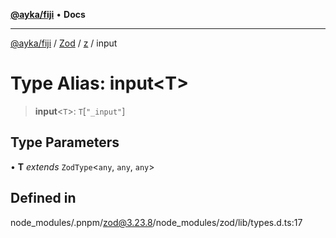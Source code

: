 [**@ayka/fiji**](../../../../../README.md) • **Docs**

***

[@ayka/fiji](../../../../../globals.md) / [Zod](../../../README.md) / [z](../README.md) / input

# Type Alias: input\<T\>

> **input**\<`T`\>: `T`\[`"_input"`\]

## Type Parameters

• **T** *extends* `ZodType`\<`any`, `any`, `any`\>

## Defined in

node\_modules/.pnpm/zod@3.23.8/node\_modules/zod/lib/types.d.ts:17
